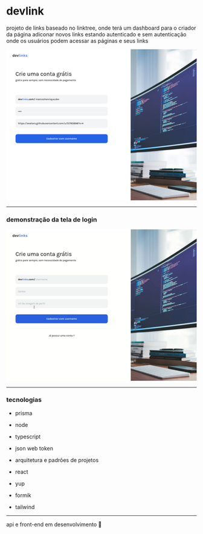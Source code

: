 # devlink


projeto de links baseado no linktree, onde terá um dashboard para o criador da página adiconar novos links estando autenticado e sem autenticação onde os usuários podem acessar as páginas e seus links

<img src="./github/projeto.png" alt="DEVLINK PRINT LOGIN">


--- 
### demonstração da tela de login 

<img src="./github/gravacao.gif" alt="DEVLINK SCREEN LOGIN">

---
### tecnologias

- prisma
- node
- typescript
- json web token
- arquitetura e padrões de projetos

- react
- yup
- formik
- tailwind

---

api e front-end em desenvolvimento 🚧